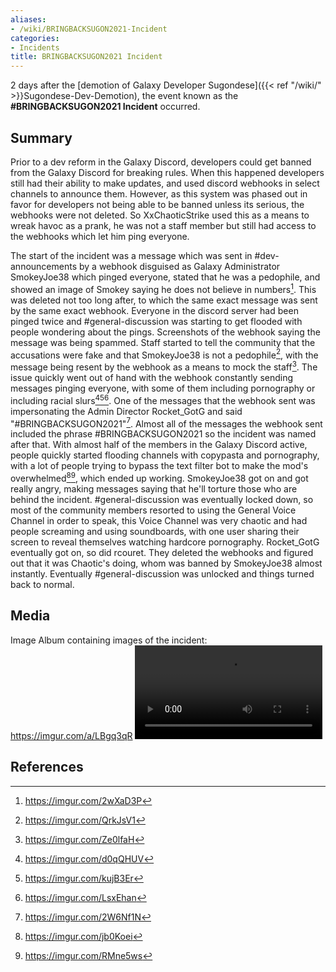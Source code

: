 ```yaml
---
aliases:
- /wiki/BRINGBACKSUGON2021-Incident
categories:
- Incidents
title: BRINGBACKSUGON2021 Incident
---
```


2 days after the [demotion of Galaxy Developer Sugondese]({{< ref "/wiki/" >}}Sugondese-Dev-Demotion), the event known as the **#BRINGBACKSUGON2021 Incident** occurred.

## Summary

Prior to a dev reform in the Galaxy Discord, developers could get banned from the Galaxy Discord for breaking rules. When this happened developers still had their ability to make updates, and used discord webhooks in select channels to announce them. However, as this system was phased out in favor for developers not being able to be banned unless its serious, the webhooks were not deleted. So XxChaoticStrike used this as a means to wreak havoc as a prank, he was not a staff member but still had access to the webhooks which let him ping everyone.

The start of the incident was a message which was sent in #dev-announcements by a webhook disguised as Galaxy Administrator SmokeyJoe38 which pinged everyone, stated that he was a pedophile, and showed an image of Smokey saying he does not believe in numbers[^1]. This was deleted not too long after, to which the same exact message was sent by the same exact webhook. Everyone in the discord server had been pinged twice and #general-discussion was starting to get flooded with people wondering about the pings. Screenshots of the webhook saying the message was being spammed. Staff started to tell the community that the accusations were fake and that SmokeyJoe38 is not a pedophile[^2], with the message being resent by the webhook as a means to mock the staff[^3]. The issue quickly went out of hand with the webhook constantly sending messages pinging everyone, with some of them including pornography or including racial slurs[^4][^5][^6]. One of the messages that the webhook sent was impersonating the Admin Director Rocket_GotG and said "#BRINGBACKSUGON2021"[^7]. Almost all of the messages the webhook sent included the phrase #BRINGBACKSUGON2021 so the incident was named after that. With almost half of the members in the Galaxy Discord active, people quickly started flooding channels with copypasta and pornography, with a lot of people trying to bypass the text filter bot to make the mod's overwhelmed[^8][^9], which ended up working. SmokeyJoe38 got on and got really angry, making messages saying that he'll torture those who are behind the incident. #general-discussion was eventually locked down, so most of the community members resorted to using the General Voice Channel in order to speak, this Voice Channel was very chaotic and had people screaming and using soundboards, with one user sharing their screen to reveal themselves watching hardcore pornography. Rocket_GotG eventually got on, so did rcouret. They deleted the webhooks and figured out that it was Chaotic's doing, whom was banned by SmokeyJoe38 almost instantly. Eventually #general-discussion was unlocked and things turned back to normal.

## Media

Image Album containing images of the incident: <https://imgur.com/a/LBgq3qR> ![Video showing a part of the incident
(WARNING MIGHT HAVE NSFW
CONTENT)](Bringbacksugon2021_incident.mp4 "Video showing a part of the incident (WARNING MIGHT HAVE NSFW CONTENT)")

## References

<references />

[^1]: <https://imgur.com/2wXaD3P>

[^2]: <https://imgur.com/QrkJsV1>

[^3]: <https://imgur.com/Ze0lfaH>

[^4]: <https://imgur.com/d0qQHUV>

[^5]: <https://imgur.com/kujB3Er>

[^6]: <https://imgur.com/LsxEhan>

[^7]: <https://imgur.com/2W6Nf1N>

[^8]: <https://imgur.com/jb0Koei>

[^9]: <https://imgur.com/RMne5ws>